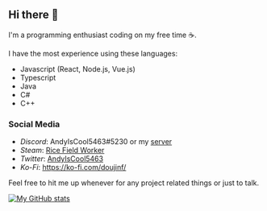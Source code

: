 ## Hi there 👋

<!--
**AndyIsCool5463/AndyIsCool5463** is a ✨ _special_ ✨ repository because its `README.md` (this file) appears on your GitHub profile.

Here are some ideas to get you started:

- 🔭 I’m currently working on ...
- 🌱 I’m currently learning ...
- 👯 I’m looking to collaborate on ...
- 🤔 I’m looking for help with ...
- 💬 Ask me about ...
- 📫 How to reach me: ...
- 😄 Pronouns: ...
- ⚡ Fun fact: ...
-->
I'm a programming enthusiast coding on my free time ☕. 

I have the most experience using these languages:
- Javascript (React, Node.js, Vue.js)
- Typescript
- Java
- C#
- C++

### Social Media
- *Discord*: AndyIsCool5463#5230 or my [server](https://discord.gg/nkdQMvk)
- *Steam*: [Rice Field Worker](https://steamcommunity.com/id/andyiscool5463)
- *Twitter*: [AndyIsCool5463](https://twitter.com/andyiscool5463)
- *Ko-Fi*: https://ko-fi.com/doujinf/

Feel free to hit me up whenever for any project related things or just to talk.

[![My GitHub stats](https://github-readme-stats.vercel.app/api?username=RiceCX&theme=dark&show_icons=true)](https://github.com/RiceCX)

